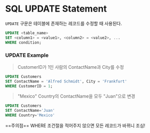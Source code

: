 ﻿# SQL UPDATE Statement

`UPDATE` 구문은 테이블에 존재하는 레코드를 수정할 때 사용된다.

```sql
UPDATE <table_name>
SET <column1> = <value1>, <column2> = <value2>, ...
WHERE condition;
```

### UPDATE Example
> CustomerID가 1인 사람의 ContactName과 City를 수정
```sql
UPDATE Customers
SET ContactName = 'Alfred Schmidt', City = 'Frankfurt'
WHERE CustomerID = 1;
```

> "Mexico" Country의 ContactName을 모두 "Juan"으로 변경
```sql
UPDATE Customers
SET ContactName='Juan'
WHERE Country='Mexico'
```

==주의점==
WHERE 조건절을 적어주지 않으면 모든 레코드가 바뀌니 조심!
